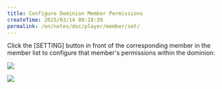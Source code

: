 ```yaml
---
title: Configure Dominion Member Permissions
createTime: 2025/03/14 09:18:39
permalink: /en/notes/doc/player/member/set/
---
```


Click the [SETTING] button in front of the corresponding member in the member list to configure that
member's permissions within the dominion:

![](/player/member/set/1.png)

![](/player/member/set/2.png)